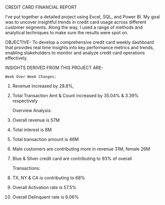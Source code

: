 CREDIT CARD FINANCIAL REPORT

I’ve put together a detailed project using Excel, SQL, and Power BI. My goal was to uncover insightful trends in credit card usage across different customer segments. Along the way, I used a range of methods and analytical techniques to make sure the results were spot on.

OBJECTIVE- To develop a comprehensive credit card weekly dashboard that provides real time insights into key performance metrics and trends, enabling stakeholders to monitor and analyze credit card operations effectively.

INSIGHTS DERIVED FROM THIS PROJECT ARE- 

    Week Over Week Changes:
1. Revenue increased by 28.8%,
2. Total Transaction Amt & Count increased by 35.04% & 3.39% respectively

    Overview Analysis:
1. Overall revenue is 57M
2. Total interest is 8M
3. Total transaction amount is 46M
4. Male customers are contributing more in revenue 31M, female 26M
5. Blue & Silver credit card are contributing to 93% of overall

    Transactions:
1. TX, NY & CA is contributing to 68%
2. Overall Activation rate is 57.5%
3. Overall Delinquent rate is 6.06%
